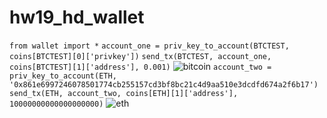 # hw19_hd_wallet

```from wallet import *```
```account_one = priv_key_to_account(BTCTEST, coins[BTCTEST][0]['privkey'])```
```send_tx(BTCTEST, account_one, coins[BTCTEST][1]['address'], 0.001)```
![bitcoin](Screenshots/bitcoin.png)
```account_two = priv_key_to_account(ETH, '0x861e6997246078501774cb255157cd3bf8bc21c4d9aa510e3dcdfd674a2f6b17')```
```send_tx(ETH, account_two, coins[ETH][1]['address'], 10000000000000000000)```
![eth](Screenshots/eth.png)
